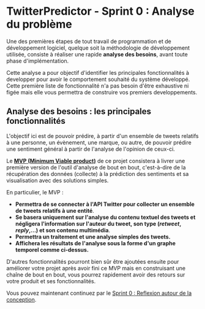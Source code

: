 # TwitterPredictor - Sprint 0 : Analyse du problème

Une des premières étapes de tout travail de programmation et de développement logiciel, quelque soit la méthodologie de développement utilisée, consiste à réaliser une rapide **analyse des besoins**, avant toute phase d'implémentation.

Cette analyse a pour objectif d'identifier les principales fonctionnalités à developper pour avoir le comportement souhaité du système développé. Cette première liste de fonctionnalité n'a pas besoin d'être exhaustive ni figée mais elle vous permettra de construire vos premiers developpements.


## Analyse des besoins : les principales fonctionnalités

L'objectif ici est de pouvoir prédire, à partir d'un ensemble de tweets relatifs à une personne, un évènement, une marque, ou autre, de pouvoir prédire une sentiment général à partir de l'analyse de l'opinion de ceux-ci.

Le **[MVP (Minimum Viable product)](https://medium.com/creative-wallonia-engine/un-mvp-nest-pas-une-version-simplifi%C3%A9e-de-votre-produit-89017ac748b0)** de ce projet consistera à livrer une première version de l'outil d'analyse de bout en bout, c'est-à-dire de la récupération des données (collecte) à la prédiction des sentiments et sa visualisation avec des solutions simples.

En particulier, le MVP : 

+ **Permettra de se connecter à l'API Twitter pour collecter un ensemble de tweets relatifs à une entité**.
+  **Se basera uniquement sur l'analyse du contenu textuel des tweets et négligera l'information sur l'auteur du tweet, son type (*retweet*, *reply*,...) et son contenu multimédia**.
+ **Permettra un traitement et une analyse simples des tweets.**
+ **Affichera les résultats de l'analyse sous la forme d'un graphe temporel comme ci-dessus.**

 
D'autres fonctionnalités pourront bien sûr être ajoutées ensuite pour améliorer votre projet après avoir fini ce MVP mais en construisant une chaîne de bout en bout, vous pourrez rapidement avoir des retours sur votre produit et ses fonctionnalités.

Vous pouvez maintenant continuez par le [Sprint 0 : Reflexion autour de la conception](./Sprint0Conception.md).